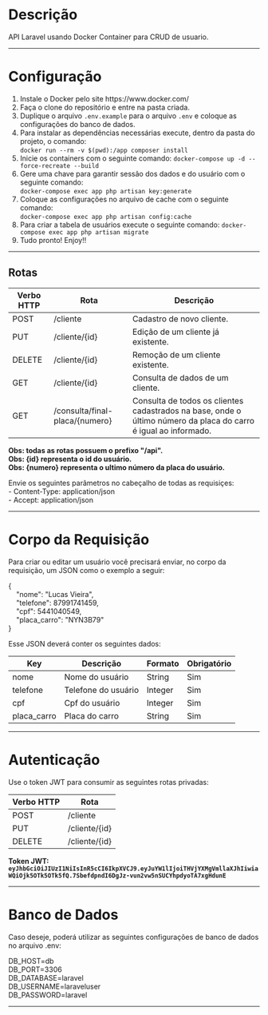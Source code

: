 # Descrição

API Laravel usando Docker Container para CRUD de usuario.

----------

# Configuração

<ol>
    <li>Instale o Docker pelo site https://www.docker.com/</li>
    <li>Faça o clone do repositório e entre na pasta criada.</li>
    <li>Duplique o arquivo <code>.env.example</code> para o arquivo <code>.env</code> e coloque as configurações do banco de dados.</li>
    <li>Para instalar as dependências necessárias execute, dentro da pasta do projeto, o comando:<br> <code>docker run --rm -v $(pwd):/app composer install</code>      </li>
    <li>Inicie os containers com o seguinte comando: <code>docker-compose up -d --force-recreate --build</code></li>
    <li>Gere uma chave para garantir sessão dos dados e do usuário com o seguinte comando:<br><code>docker-compose exec app php artisan key:generate</code></li>
    <li>Coloque as configurações no arquivo de cache com o seguinte comando:<br><code>docker-compose exec app php artisan config:cache</code></li>
    <li>Para criar a tabela de usuários execute o seguinte comando: <code>docker-compose exec app php artisan migrate</code></li>
    <li>Tudo pronto! Enjoy!!</li>    
</ol>

----------

## Rotas

<table>
    <thead>
        <th>Verbo HTTP</th>
        <th>Rota</th>
        <th>Descrição</th>
    </thead>
    <tbody>
        <tr>
            <td>POST</td>
            <td>/cliente</td>
            <td>Cadastro de novo cliente.</td>
        </tr>
        <tr>
            <td>PUT</td>
            <td>/cliente/{id}</td>
            <td>Edição de um cliente já existente.</td>
        </tr>
        <tr>
            <td>DELETE</td>
            <td>/cliente/{id}</td>
            <td>Remoção de um cliente existente.</td>
        </tr>
        <tr>
            <td>GET</td>
            <td>/cliente/{id}</td>
            <td>Consulta de dados de um cliente.</td>
        </tr>
        <tr>
            <td>GET</td>
            <td>/consulta/final-placa/{numero}</td>
            <td>Consulta de todos os clientes cadastrados na base, onde o último número da placa do carro é igual ao informado.</td>
        </tr>
    </tbody>
</table>

<b>Obs: todas as rotas possuem o prefixo "/api".</b><br>
<b>Obs: {id} representa o id do usuário.</b><br>
<b>Obs: {numero} representa o ultimo número da placa do usuário.</b>

Envie os seguintes parâmetros no cabeçalho de todas as requisiçes:<br>
    - Content-Type: application/json<br>
    - Accept: application/json

----------

# Corpo da Requisição
Para criar ou editar um usuário você precisará enviar, no corpo da requisição, um JSON como o exemplo a seguir:

{<br>
    &nbsp;&nbsp;&nbsp;&nbsp;"nome": "Lucas Vieira",<br>
    &nbsp;&nbsp;&nbsp;&nbsp;"telefone": 87991741459,<br>
    &nbsp;&nbsp;&nbsp;&nbsp;"cpf": 5441040549,<br>
    &nbsp;&nbsp;&nbsp;&nbsp;"placa_carro": "NYN3B79"<br>
}<br>

Esse JSON deverá conter os seguintes dados:

<table>
    <thead>
        <th>Key</th>
        <th>Descrição</th>
        <th>Formato</th>
        <th>Obrigatório</th>
    </thead>
    <tbody>
        <tr>
            <td>nome</td>
            <td>Nome do usuário</td>
            <td>String</td>
            <td>Sim</td>
        </tr>
        <tr>
            <td>telefone</td>
            <td>Telefone do usuário</td>
            <td>Integer</td>
            <td>Sim</td>
        </tr>
        <tr>
            <td>cpf</td>
            <td>Cpf do usuário</td>
            <td>Integer</td>
            <td>Sim</td>
        </tr>
        <tr>
            <td>placa_carro</td>
            <td>Placa do carro</td>
            <td>String</td>
            <td>Sim</td>
        </tr>
    </tbody>
</table>

----------

# Autenticação
 
Use o token JWT para consumir as seguintes rotas privadas:
    <table>
    <thead>
        <th>Verbo HTTP</th>
        <th>Rota</th>
    </thead>
    <tbody>
        <tr>
            <td>POST</td>
            <td>/cliente</td>
        </tr>
        <tr>
            <td>PUT</td>
            <td>/cliente/{id}</td>
        </tr>
        <tr>
            <td>DELETE</td>
            <td>/cliente/{id}</td>
        </tr>
    </tbody>
</table>

<b>Token JWT: <code>eyJhbGciOiJIUzI1NiIsInR5cCI6IkpXVCJ9.eyJuYW1lIjoiTHVjYXMgVmllaXJhIiwiaWQiOjk5OTk5OTk5fQ.7SbefdpndI6DgJz-vun2vw5nSUCYhpdyoTA7xgHdunE</code></b>

----------

# Banco de Dados

Caso deseje, poderá utilizar as seguintes configurações de banco de dados no arquivo .env:

DB_HOST=db<br>
DB_PORT=3306<br>
DB_DATABASE=laravel<br>
DB_USERNAME=laraveluser<br>
DB_PASSWORD=laravel<br>

----------
